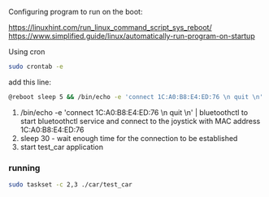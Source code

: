 Configuring program to run on the boot:

https://linuxhint.com/run_linux_command_script_sys_reboot/
https://www.simplified.guide/linux/automatically-run-program-on-startup

Using cron

```bash
sudo crontab -e
```

add this line:
```bash
@reboot sleep 5 && /bin/echo -e 'connect 1C:A0:B8:E4:ED:76 \n quit \n' | bluetoothctl && sleep 30 && /home/ubuntu//dev/kotyamba_car/release/car/test_car
```
1. /bin/echo -e 'connect 1C:A0:B8:E4:ED:76 \n quit \n' | bluetoothctl
to start bluetoothctl service and connect to the joystick with MAC address 1C:A0:B8:E4:ED:76
2. sleep 30 - wait enough time for the connection to be established
3. start test_car application


### running
```bash
sudo taskset -c 2,3 ./car/test_car
```
